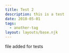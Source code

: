 ```yaml
---
title: Test 2
description: this is a test
date: 2018-05-01
tags:
  - another-tag
layout: layouts/base.njk
---
```


file added for tests